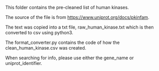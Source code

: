 This folder contains the pre-cleaned list of human kinases.

The source of the file is from https://www.uniprot.org/docs/pkinfam. 

The text was copied into a txt file, raw_human_kinase.txt which is then converted to csv using python3.

The format_converter.py contains the code of how the clean_human_kinase.csv was created.

When searching for info, please use either the gene_name or uniprot_identifier.
